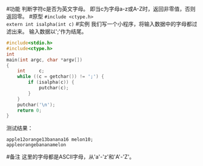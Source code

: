 #功能
判断字符c是否为英文字母。
即当c为字母a-z或A-Z时，返回非零值，否则返回零。
#原型
`#include <ctype.h>`  
`extern int isalpha(int c)`
#实例
我们写一个小程序，将输入数据中的字母都过滤出来。
输入数据以';'作为结尾。
```c
#include<stdio.h>
#include<ctype.h>
int
main(int argc, char *argv[])
{
	int		c;
	while ((c = getchar()) != ';') {
		if (isalpha(c)) {
			putchar(c);
		}
	}
	putchar('\n');
	return 0;
}
```
测试结果：
```shell
apple12orange13banana16 melon10;
appleorangebananamelon
```
#备注
这里的字母都是ASCII字母，从'a'-'z'和'A'-'Z'。
